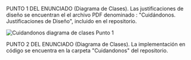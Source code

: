 

PUNTO 1 DEL ENUNCIADO (Diagrama de Clases). Las justificaciones de diseño se encuentran el el archivo PDF denominado : "Cuidándonos. Justificaciones de Diseño", incluido en el repositorio.



![Cuidandonos  diagrama de clases  Punto 1](https://github.com/GabrielBorre/Cuidandonos.-Practica_Entregable-DDS/assets/83511268/89945cce-a00c-4ef1-85ba-7dc4eceb361f)

PUNTO 2 DEL ENUNCIADO (Diagrama de Clases). La implementación en código se encuentra en la carpeta "Cuidandonos" del repositorio. 
